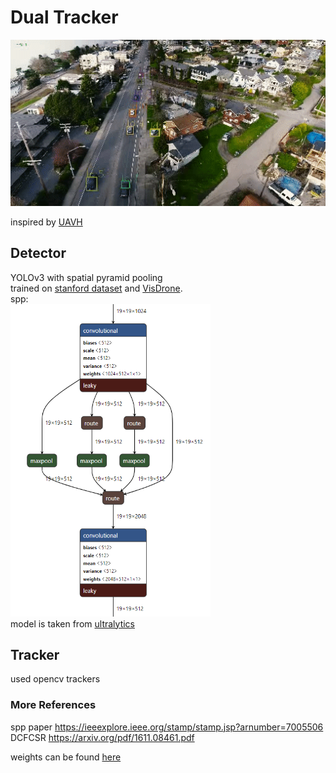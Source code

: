# Dual Tracker

![](./docs/demo.gif)

inspired by [UAVH](https://openaccess.thecvf.com/content_CVPRW_2019/html/UAVision/Saribas_A_Hybrid_Method_for_Tracking_of_Objects_by_UAVs_CVPRW_2019_paper.html)
## Detector

YOLOv3 with spatial pyramid pooling  
trained on [stanford dataset](https://cvgl.stanford.edu/projects/uav_data/) and [VisDrone](http://aiskyeye.com/).  
spp:  
<img src="./docs/spp.PNG" height="500" width="320"/>  
model is taken from [ultralytics](https://github.com/ultralytics/yolov3)
## Tracker
used opencv trackers  

### More References
spp paper https://ieeexplore.ieee.org/stamp/stamp.jsp?arnumber=7005506  
DCFCSR https://arxiv.org/pdf/1611.08461.pdf
  
weights can be found [here](https://drive.google.com/file/d/1_zSBfFQqhdWXoelHl9LlnwoqcL9JwstS/view)
